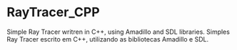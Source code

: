 # RayTracer_CPP
Simple Ray Tracer writren in C++, using Amadillo and SDL libraries. Simples Ray Tracer escrito em C++, utilizando as bibliotecas Amadillo e SDL.
